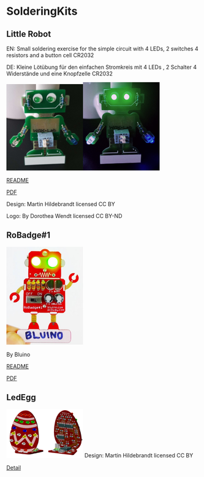 # SolderingKits

## Little Robot
EN: Small soldering exercise for the simple circuit with 4 LEDs, 2 switches 4 resistors and a button cell CR2032

DE: Kleine Lötübung für den einfachen Stromkreis mit  4 LEDs , 2 Schalter 4 Widerstände und eine Knopfzelle CR2032

<img src="LittleRobot/pictures/RoboAus.jpg" width="200"><img src="LittleRobot/pictures/RoboEin.jpg" width="200">

[README](LittleRobot/Readme.md) 

[PDF](LittleRobot/tex/LittleRobot_assembly.pdf)

Design: Martin Hildebrandt
licensed CC BY

Logo: By Dorothea Wendt
licensed CC BY-ND

## RoBadge#1
<img src="RoBadge%231/pictures/Ready.jpg" width="200">

By Bluino

[README](RoBadge%231/Readme.md)

[PDF](RoBadge%231/tex/RoBadge%231.pdf)
 

## LedEgg

<img src="LedEgg/pictures/egg.png" width="200">
Design: Martin Hildebrandt
licensed CC BY

[Detail](LedEgg/README.md) 
